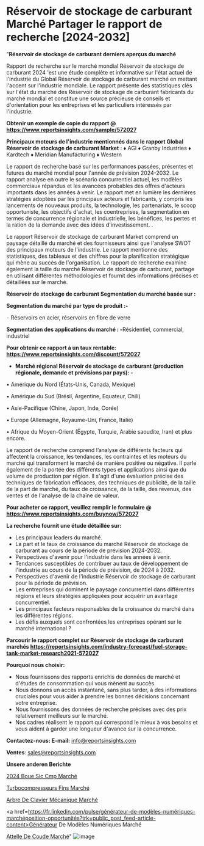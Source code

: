 # Réservoir de stockage de carburant Marché Partager le rapport de recherche [2024-2032]

"<strong>Réservoir de stockage de carburant derniers aperçus du marché</strong>

Rapport de recherche sur le marché mondial Réservoir de stockage de carburant 2024 'est une étude complète et informative sur l'état actuel de l'industrie du Global Réservoir de stockage de carburant marché en mettant l'accent sur l'industrie mondiale. Le rapport présente des statistiques clés sur l'état du marché des Réservoir de stockage de carburant fabricants du marché mondial et constitue une source précieuse de conseils et d'orientation pour les entreprises et les particuliers intéressés par l'industrie.

<strong>Obtenir un exemple de copie du rapport @ <a href=https://www.reportsinsights.com/sample/572027>https://www.reportsinsights.com/sample/572027</a></strong>

<strong>Principaux moteurs de l'industrie mentionnés dans le rapport Global Réservoir de stockage de carburant Market</strong> :
♦ AGI
♦ Granby Industries
♦ Kardtech
♦ Meridian Manufacturing
♦ Western

Le rapport de recherche basé sur les performances passées, présentes et futures du marché mondial pour l'année de prévision 2024-2032. Le rapport analyse en outre le scénario concurrentiel actuel, les modèles commerciaux répandus et les avancées probables des offres d'acteurs importants dans les années à venir. Le rapport met en lumière les dernières stratégies adoptées par les principaux acteurs et fabricants, y compris les lancements de nouveaux produits, la technologie, les partenariats, le scoop opportuniste, les objectifs d'achat, les coentreprises, la segmentation en termes de concurrence régionale et industrielle, les bénéfices, les pertes et la ration de la demande avec des idées d'investissement. .

Le rapport Réservoir de stockage de carburant Market comprend un paysage détaillé du marché et des fournisseurs ainsi que l'analyse SWOT des principaux moteurs de l'industrie. Le rapport mentionne des statistiques, des tableaux et des chiffres pour la planification stratégique qui mène au succès de l'organisation. Le rapport de recherche examine également la taille du marché Réservoir de stockage de carburant, partage en utilisant différentes méthodologies et fournit des informations précises et détaillées sur le marché.

<strong>Réservoir de stockage de carburant Segmentation du marché basée sur :</strong>

<strong>Segmentation du marché par type de produit :-</strong>

⁃ Réservoirs en acier, réservoirs en fibre de verre

<strong>Segmentation des applications du marché : -</strong>Résidentiel, commercial, industriel

<strong>Pour obtenir ce rapport à un taux rentable: <a href=https://www.reportsinsights.com/discount/572027>https://www.reportsinsights.com/discount/572027</a></strong>
<ul>
  <li><strong>Marché régional Réservoir de stockage de carburant (production régionale, demande et prévisions par pays): -</strong></li>
</ul>
• Amérique du Nord (États-Unis, Canada, Mexique)

• Amérique du Sud (Brésil, Argentine, Equateur, Chili)

• Asie-Pacifique (Chine, Japon, Inde, Corée)

• Europe (Allemagne, Royaume-Uni, France, Italie)

• Afrique du Moyen-Orient (Égypte, Turquie, Arabie saoudite, Iran) et plus encore.

Le rapport de recherche comprend l’analyse de différents facteurs qui affectent la croissance, les tendances, les contraintes et les moteurs du marché qui transforment le marché de manière positive ou négative. Il parle également de la portée des différents types et applications ainsi que du volume de production par région. Il s'agit d'une évaluation précise des techniques de fabrication efficaces, des techniques de publicité, de la taille de la part de marché, du taux de croissance, de la taille, des revenus, des ventes et de l'analyse de la chaîne de valeur.

<strong>Pour acheter ce rapport, veuillez remplir le formulaire @   <a href=https://www.reportsinsights.com/buynow/572027>https://www.reportsinsights.com/buynow/572027</a></strong>

<strong>La recherche fournit une étude détaillée sur:</strong>
<ul>
  <li>Les principaux leaders du marché.</li>
  <li>La part et le taux de croissance du marché Réservoir de stockage de carburant au cours de la période de prévision 2024-2032.</li>
  <li>Perspectives d'avenir pour l'industrie dans les années à venir.</li>
  <li>Tendances susceptibles de contribuer au taux de développement de l'industrie au cours de la période de prévision, de 2024 à 2032.</li>
  <li>Perspectives d'avenir de l'industrie Réservoir de stockage de carburant pour la période de prévision.</li>
  <li>Les entreprises qui dominent le paysage concurrentiel dans différentes régions et leurs stratégies appliquées pour acquérir un avantage concurrentiel.</li>
  <li>Les principaux facteurs responsables de la croissance du marché dans les différentes régions.</li>
  <li>Les défis auxquels sont confrontées les entreprises opérant sur le marché international ?</li>
</ul>

<strong>Parcourir le rapport complet sur Réservoir de stockage de carburant marchés <a href=https://reportsinsights.com/industry-forecast/fuel-storage-tank-market-research2021-572027>https://reportsinsights.com/industry-forecast/fuel-storage-tank-market-research2021-572027</a></strong>

<strong>Pourquoi nous choisir:</strong>
<ul>
  <li>Nous fournissons des rapports enrichis de données de marché et d'études de consommation qui vous mènent au succès.</li>
  <li>Nous donnons un accès instantané, sans plus tarder, à des informations cruciales pour vous aider à prendre les bonnes décisions concernant votre entreprise.</li>
  <li>Nous fournissons des données de recherche précises avec des prix relativement meilleurs sur le marché.</li>
  <li>Nos cadres réalisent le rapport qui correspond le mieux à vos besoins et vous aident à garder une longueur d'avance sur la concurrence.</li>
</ul>
<strong>Contactez-nous:
</strong><strong>E-mail:</strong> <a href=mailto:info@reportsinsights.com>info@reportsinsights.com</a>

<strong>Ventes</strong>: <a href=mailto:sales@reportsinsights.com>sales@reportsinsights.com</a>

<strong>Unsere anderen Berichte</strong>

<a href=https://www.linkedin.com/pulse/2024-boue-sic-cmp-march%C3%A9-rapport-sc%C3%A9nario-l44mc/>2024 Boue Sic Cmp Marché</a>

<a href=https://www.linkedin.com/pulse/turbocompresseurs-fins-march%C3%A9-2024-part-croissance-lq1bc/>Turbocompresseurs Fins Marché</a>

<a href=https://www.linkedin.com/pulse/arbre-de-clavier-mécanique-marché-2024-possibilités-wc0vc/>Arbre De Clavier Mécanique Marché</a>

<a href=https://fr.linkedin.com/pulse/générateur-de-modèles-numériques-marchéposition-opportunités?trk=public_post_feed-article-content>Générateur De Modèles Numériques Marché</a>

<a href=https://www.linkedin.com/pulse/attelle-de-coude-march%C3%A9-rapport-2024-nouvelles-wrhpf/>Attelle De Coude Marché</a>"
![image](https://github.com/daminid12/RItrends/assets/158430485/e48b199b-fbc8-4a74-b103-866a1e79ca81)
